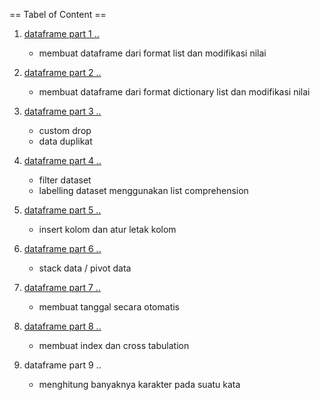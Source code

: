 == Tabel of Content ==

1. [dataframe part 1 ..](https://github.com/mrifqia67/Basic-Python/blob/main/1.%20dataframe/dataframe%20part%2001.ipynb)
   - membuat dataframe dari format list dan modifikasi nilai

2. [dataframe part 2 ..](https://github.com/mrifqia67/Basic-Python/blob/main/1.%20dataframe/dataframe%20part%2002.ipynb)
   - membuat dataframe dari format dictionary list dan modifikasi nilai

3. [dataframe part 3 ..](https://github.com/mrifqia67/Basic-Python/blob/main/1.%20dataframe/dataframe%20part%2003.ipynb)
   - custom drop
   - data duplikat

4. [dataframe part 4 ..](https://github.com/mrifqia67/Basic-Python/blob/main/1.%20dataframe/dataframe%20part%2004.ipynb) 
   - filter dataset
   - labelling dataset menggunakan list comprehension

5. [dataframe part 5 ..](https://github.com/mrifqia67/Basic-Python/blob/main/1.%20dataframe/dataframe%20part%2005.ipynb)
   - insert kolom dan atur letak kolom

6. [dataframe part 6 ..](https://github.com/mrifqia67/Basic-Python/blob/main/1.%20dataframe/dataframe%20part%2006.ipynb)
   - stack data / pivot data

7. [dataframe part 7 ..](https://github.com/mrifqia67/Basic-Python/blob/main/1.%20dataframe/dataframe%20part%2007.ipynb)
   - membuat tanggal secara otomatis

8. [dataframe part 8 ..](https://github.com/mrifqia67/Basic-Python/blob/main/1.%20dataframe/dataframe%20part%2008.ipynb)
   - membuat index dan cross tabulation

9. dataframe part 9 ..
   - menghitung banyaknya karakter pada suatu kata
